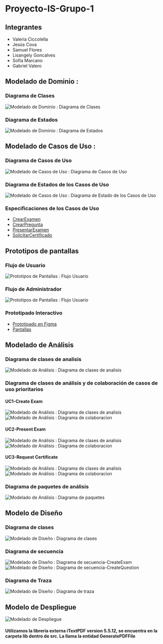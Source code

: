 # Proyecto-IS-Grupo-1
## Integrantes
* Valeria Ciccolella
* Jesús Cova
* Samuel Flores
* Lisangely Goncalves
* Sofía Marcano
* Gabriel Valero
## Modelado de Dominio : 
### Diagrama de Clases
![Modelado de Dominio : Diagrama de Clases](out/docs/scenariosView/DomainClassDiagram/Project-ClassDiagram.png)
### Diagrama de Estados
![Modelado de Dominio : Diagrama de Estados](out/docs/scenariosView/StateDiagram/Project-StateDiagram.png)
## Modelado de Casos de Uso : 
### Diagrama de Casos de Uso
![Modelado de Casos de Uso : Diagrama de Casos de Uso](out/docs/scenariosView/UseCaseDiagram/Project-UseCaseDiagram.png)
### Diagrama de Estados de los Casos de Uso
![Modelado de Casos de Uso : Diagrama de Estado de los Casos de Uso](out/docs/scenariosView/UseCaseStateDiagram/Project-UseCaseStateDiagram.png)
### Especificaciones de los Casos de Uso
- [CrearExamen](/docs/scenariosView/useCases/CUCrearExamen.pdf)
- [CrearPregunta](/docs/scenariosView/useCases/CUCrearPregunta.pdf)
- [PresentarExamen](/docs/scenariosView/useCases/CUPresentarExamen.pdf)
- [SolicitarCertificado](/docs/scenariosView/useCases/CUSolicitarCertificado.pdf)
## Prototipos de pantallas
### Flujo de Usuario
![Prototipos de Pantallas : Flujo Usuario](out/docs/prototypeModel/FlujoUser.png)
### Flujo de Administrador
![Prototipos de Pantallas : Flujo Usuario](out/docs/prototypeModel/FlujoAdmin.png)      
### Prototipado Interactivo
- [Prototipado en Figma](https://www.figma.com/proto/t3JwDM1Ml5MX22OzwAK5At/Modelo-de-Prototipos-IS---Grupo-1?page-id=0%3A1&type=design&node-id=1-2&viewport=-156%2C482%2C0.15&t=mA4RJ4fKFYQQwOEy-1&scaling=min-zoom&starting-point-node-id=1%3A2&show-proto-sidebar=1&mode=design)
- [Pantallas](/out/docs/PROTOTYPES.md)

## Modelado de Análisis
### Diagrama de clases de analisis
![Modelado de Análisis : Diagrama de clases de analisis](out/docs/logicalView/analysisView/Analysis-ClassDiagram/Analysis-ClassDiagram.png)

### Diagrama de clases de análisis y de colaboración de casos de uso prioritarios
#### UC1-Create Exam
![Modelado de Análisis : Diagrama de clases de analisis](out/docs/logicalView/analysisView/UC-CreateExam-analysisClassDiagram/UC-CreateExam-analysisClassDiagram.png)
![Modelado de Análisis : Diagrama de colaboracion](out/docs/logicalView/analysisView/UC-CreateExam-comunicationDiagram/UC-CreateExam-comunicationDiagram.png)

#### UC2-Present Exam
![Modelado de Análisis : Diagrama de clases de analisis](out/docs/logicalView/analysisView/UC-presentExam-analysisClassDiagram/Clasesdeanalisis.png)
![Modelado de Análisis : Diagrama de colaboracion](out/docs/logicalView/analysisView/UC-presentExam-comunicationDiagram/Clasesdeanalisis.png)

#### UC3-Request Certificate
![Modelado de Análisis : Diagrama de clases de analisis](out/docs/logicalView/analysisView/UC-requestCetificate-analysisClassDiagram/UC-requestCertificate-analysisClassDiagram.png)
![Modelado de Análisis : Diagrama de colaboracion](out/docs/logicalView/analysisView/UC-requestCertificate-analysisCommunicationDiagram/UC-requestCertificate-analysisCommunicationDiagram.png)

### Diagrama de paquetes de análisis
![Modelado de Análisis : Diagrama de paquetes](out\docs\logicalView\analysisView\Analysis-PackageDiagram\Analysis-PackageDiagram.png)

## Modelo de Diseño

### Diagrama de clases
![Modelado de Diseño : Diagrama de clases](out/docs/logicalView/desingView/classDesign/Design-CreateExamClassDiagram/Design-ClassDiagram.png)

### Diagrama de secuencia
![Modelado de Diseño : Diagrama de secuencia-CreateExam](out/docs/logicalView/desingView/classDesign/UC-CreateExam-SequenceDiagram/UC-CreateExam-SequenceDiagram.png)
![Modelado de Diseño : Diagrama de secuencia-CreateQuestion](out/docs/logicalView/desingView/classDesign/UC-CreateQuestion-SequenceDiagram¡/UC-CreateQuestion-SequenceDiagram¡.png)

### Diagrama de Traza
![Modelado de Diseño : Diagrama de traza](out/docs/logicalView/desingView/packageDesign/Design-TraceDiagram/Design-Analysis-TraceDiagram.png)

## Modelo de Despliegue
![Modelado de Despliegue](out/docs/logicalView/desingView/architectureDesign/DeployDiagram/deployDiagram.png)

#### Utilizamos la libreria externa iTextPDF version 5.5.12, se encuentra en la carpeta lib dentro de src. La llama la entidad GeneratePDFFile